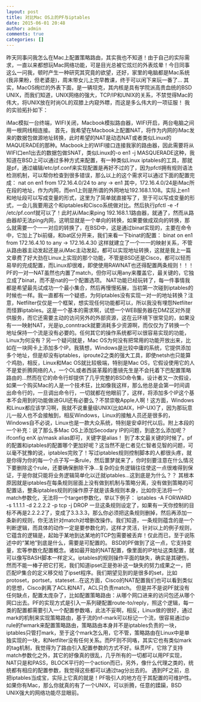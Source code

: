 ```yaml
---
layout: post
title: 对比Mac OS上的PF与iptables
date: 2015-06-01 20:48
author: admin
comments: true
categories: []
---
```

昨天同事问我怎么在Mac上配置策略路由，其实我也不知道！由于自己的实际需求，一直以来都想玩Mac网络功能，可是目光总被它炫烂的外表炫晕！今日同事这么一问我，顿时产生一种研究其究竟的欲望，还好，家里的电脑都是Mac系统(我非果粉，但老婆是)，周末带女儿上完早教课，终于可以闲下来玩一番了...
       其实，MacOS绚烂的外表下面，是一辆坦克，其内核是具有学院派高贵血统的BSD UNIX，而我们知道，UNIX网络的强大，TCP/IP和UNIX的关系，不禁觉得Mac的伟大，将UNIX放在时尚OL的双膝上内窥外瞟，而这是多么伟大的一项征服！
       我的实验拓扑如下：

iMac模拟一台终端，WIFI关闭，Macbook模拟路由器，WIFI开启，两台电脑之间用一根网线相连接。
       首先，我希望在Macbook上配置NAT，将作为内网的iMac发来的数据包做源地址转换，此时希望的NAT是动态NAT或者类似Linux的MAQUERADE的那种。Macbook上的WIFI接口连接我家的路由器，因此需要将从WIFI口en1出去的数据包做SNAT，类似Linux的-o en1 -j MASQUERADE这种，我知道在BSD上可以通过多种方式来配置，有一种类似Linux iptables的工具，那就是pf，通过编辑/etc/pf.conf来实现配置是再好不过的了，因为pfctl拥有规则语法检测机制，可以帮你检查到很多错误，那么以上的这个需求可以通过下面的配置完成：
nat on en1 from 172.16.4.0/24 to any -> en1
其中，172.16.4.0/24是iMac所在段的地址，作为内网，而en1上则是所谓的外网地址192.168.1.108。实际上en1和地址段可以写成变量的形式，这里为了简单就直接写了，至于可以写成变量的形式，一会儿我要用这个和iptables和Cisco系统做对比。然后执行pfctl -e -f /etc/pf.conf就可以了！此时从iMac来ping 192.168.1.1路由器，就通了，然而从路由器却无法ping内网，这明显就是一个单向的转换，如果要做成双向的转换，那么就需要一个一一对应的转换了，在BSD中，这是通过binat实现的，主要在命令中，它加上了bi前缀，和bat区分开来，我们来看一下binat的配置：
binat on en1 from 172.16.4.10 to any -> 172.16.4.30
这样就建立了一个一一的映射关系，不管从路由器主动发起还是从iMac主动发起，都可以实现地址转换，这就是我上一篇文章费了好大劲在Linux上实现的那个功能，不管是BSD还是Cisco，都可以轻而易举的完成配置，而Linux却很难，即使使用RAWNAT也还得配置两条规则！！！PF的一对一NAT虽然也内置了match，但你可以用any来覆盖它，最关键的，它独立成了binat，而不是nat的一个配置选项。
       NAT功能已经玩转了，每一件事情我都是希望最先试成功一个最小集合，然后再慢慢拓展，当初第一次碰到iptables的时候也一样。我一直都有一个疑惑，为何iptables没有实现一对一的地址转换？注意，Netfilter仅仅是一个框架，想实现任何功能都可以，所以我没有埋怨Netfilter而怪罪iptables。这是一个基本的需求啊，试想一个WEB服务器在DMZ区对外提供服务，而它还需要主动的访问另外的外部资源，这在云环境下很常见的，如果没有一一映射NAT，光是ip_conntrack就要消耗多少资源啊，而仅仅为了转换一个地址保持一个流是没有必要的。任何其它的操作系统都可以很容易实现的功能，Linux为何没有？另一个疑问就是，Mac OS为何没有把常用的功能开放出来，比如在一块网卡上添加多个IP。我猜想，Windows是比较中庸的系统，它提供添加多个地址，但是却没有iptables，iproute2之类的强大工具，即使netsh也只能算个鸡肋，相反，Linux和Mac OS就比较极端，特别是Mac OS，它假设使用它的人不是爱折腾网络的人，一个OL或者西装革履的墨镜先生是不会托着下巴配置策略路由的...然而在它的命令行却提供了几乎完整的BSD命令集，设计者又一次假设，如果一个购买Mac的人是一个技术狂，比如像我这样，那么他总是会第一时间调出命令行的，一旦调出命令行，一切就都在他眼前了，这样，将添加多个IP这个基本不会用到的功能做进GUI还有必要么？不禁崇敬Apple人啊！这方面，Windows和Linux都应该学习啊，我就不说重量级UNIX(比如AIX，HP-UX)了，因为那玩意儿一般人也不会接触到，相反Windows，Linux的接触人员还是很多的，Windows自不必说，Linux也是一款大众系统，特别是安卓时代以后。附上本段的一个补充：说了那么多Mac OS上添加Secodary IP的问题，到底怎么添加呢？ifconfig enX $ip/$mask alias即可，关键字是alias！
       到了本文最关键的时候了。pf的配置和iptables的配置哪个更加好呢？这当然不是仁者见仁智者见智的问题，可以毫不犹豫的说，iptables完败了！写过iptables规则控制脚本的人都很头疼，就是你得为你的每一个点子写一条rule，然后噩梦就来了，你时刻要注意在什么情况下要删除这个rule，还要确保删除干净...复杂的业务逻辑往往使这一点很难得到保证，于是你就只能将业务逻辑简单化以迁就iptables...这到底是为什么？？
       其根本原因就是iptables在每条规则层面上没有做到机制与策略分离，没有做到策略的可配置话，整条iptables规则的操作原子就是该条规则本身，比如你无法将一个match参数化，无法将一个target参数化，举以下例子：
iptables -A FORWARD -s 1.1.1.1 -d 2.2.2.2 -p tcp -j DROP
一旦这条规则设定了，如果有一天你控制的目标不再是2.2.2.2了，变成了3.3.3.3，那么你必须把这条规则删掉，然后再添加一条新的规则，你无法针对match对增删改操作。我们知道，一条规则蕴含的是一个判断逻辑，而具体的动作一定是要参数化的，这样才灵活，针对以上的例子规则，它蕴含的逻辑是，起始于某地到达某地的TCP包需要被丢弃！仅此而已，至于说陈述中的“某地”到底是什么，需要是可配置的。
       BSD的PF做到了这一点，它支持变量，宏等参数化配置概念。诸如最开始的NAT配置，像里面的IP地址这类配置，就可以像写BASH脚本一样定义。iptables的规则操作平面的缺失，确实是其硬伤，然而不能一棒子把它打死，我们知道ipset正是弥补这一缺失的努力成果之一，把匹配IP集合的定义移交给了ipset程序。我们期望见到的是很多的set，比如protoset，portset，stateset...在这方面，Cisco的NAT配置我们也可以看到类似的思想，Cisco剥离了ACL和NAT，ACL只负责match。
       但是并不是说PF就没有任何缺点，配置太庞杂了，比如配置策略路由：从哪个网口进来的访问包还从哪个网口出去。PF的实现方式是引入一系列硬配置route-to/reply，照这个逻辑，每一类的配置都需要引入一个配置参数咯，此法不妥啊，相反，Linux做的很好，通过mark的机制来实现策略路由，基于流的nf-mark可以标记一个流，很容易通过ip rule的fwmark来配置策略路由，策略路由本身并不是iptables负责的一块，iptables只管打mark，至于这个mark怎么用，它不管，策略路由在Linux中是单独实现的一块，和Netfilter没有任何关系。而PF则不同咯，其实它也有类似mark的tag机制，我觉得为了路由引入配置参数的方式不好。纵贯PF，它除了支持match参数化之外，其它的好像真的很乱，几乎所有的一切都可以用PF实现，NAT只是和PASS，BLOCK平行的一个action而已，另外，像什么代理之类的，统统都有相应的配置参数，我觉得这些都可以通过tag分出去的。
       遇到PF之前，总把iptables当成宝，实际上它真的就是！PF吸引人的地方在于其配置的可维护性。如果你有Mac，那么你就真的有了一个UNIX，可以折腾，任意的蹂躏，BSD UNIX强大的网络功能尽显眼前。

